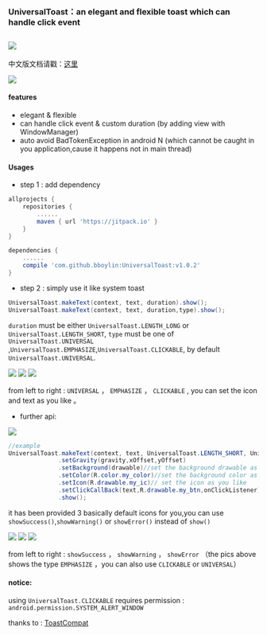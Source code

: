 ### UniversalToast：an elegant and flexible toast which can handle click event
[![](https://jitpack.io/v/bboylin/UniversalToast.svg)](https://jitpack.io/#bboylin/UniversalToast)
---

中文版文档请戳：[这里](./readme_zh.md)

![](./art/art.gif)

#### features
* elegant & flexible
* can handle click event & custom duration (by adding view with WindowManager)
* auto avoid BadTokenException in android N (which cannot be caught in you application,cause it happens not in main thread)

#### Usages
* step 1 : add dependency
```gradle
allprojects {
    repositories {
        ......
        maven { url 'https://jitpack.io' }
    }
}

dependencies {
    ......
    compile 'com.github.bboylin:UniversalToast:v1.0.2'
}
```
* step 2 : simply use it like system toast
```java
UniversalToast.makeText(context, text, duration).show();
UniversalToast.makeText(context, text, duration,type).show();
```
`duration` must be either `UniversalToast.LENGTH_LONG` or `UniversalToast.LENGTH_SHORT`,
`type` must be one of `UniversalToast.UNIVERSAL` ,`UniversalToast.EMPHASIZE`,`UniversalToast.CLICKABLE`, by default `UniversalToast.UNIVERSAL`.

![](./art/universal.png)
![](./art/emphasize.png)
![](./art/clickable.png)

from left to right : `UNIVERSAL` ， `EMPHASIZE` ， `CLICKABLE` , you can set the icon and text as you like 。

* further api:

![](./art/api.png)
```java
//example
UniversalToast.makeText(context, text, UniversalToast.LENGTH_SHORT, UniversalToast.CLICKABLE)
              .setGravity(gravity,xOffset,yOffset)
              .setBackground(drawable)//set the background drawable as you like
              .setColor(R.color.my_color)//set the background color as you like
              .setIcon(R.drawable.my_ic)// set the icon as you like
              .setClickCallBack(text,R.drawable.my_btn,onClickListener)
              .show();
```
it has been provided 3 basically default icons for you,you can use `showSuccess()`,`showWarning()` or `showError()` instead of `show()`

![](./art/success.png)
![](./art/warning.png)
![](./art/error.png)

from left to right : `showSuccess` ， `showWarning` ， `showError` （the pics above shows the type `EMPHASIZE` ，you can also use `CLICKABLE` or `UNIVERSAL`）

#### notice:
using `UniversalToast.CLICKABLE` requires permission : `android.permission.SYSTEM_ALERT_WINDOW`

thanks to : [ToastCompat](https://github.com/drakeet/ToastCompat)